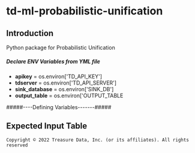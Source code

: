 # td-ml-probabilistic-unification

## Introduction
Python package for Probabilistic Unification

##### Declare ENV Variables from YML file
- **apikey** = os.environ['TD_API_KEY']
- **tdserver** = os.environ['TD_API_SERVER']
- **sink_database** = os.environ['SINK_DB']
- **output_table** = os.environ['OUTPUT_TABLE

#####----Defining Variables-------#####



## Expected Input Table


`Copyright © 2022 Treasure Data, Inc. (or its affiliates). All rights reserved`
